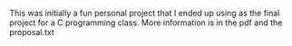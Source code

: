 This was initially a fun personal project that I ended up using as the final project for a C programming class. More information is in the pdf and the proposal.txt
